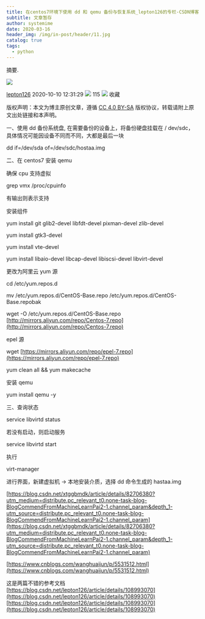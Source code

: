 ```yaml
---
title: 在centos7环境下使用 dd 和 qemu 备份与恢复系统_lepton126的专栏-CSDN博客
subtitle: 文章暂存
author: systemime
date: 2020-03-16
header_img: /img/in-post/header/11.jpg
catalog: true
tags:
  - python
---
```

摘要.

<!-- more -->
![](https://csdnimg.cn/release/blogv2/dist/pc/img/original.png)

[lepton126](https://lepton126.blog.csdn.net/) 2020-10-10 12:31:29 ![](https://csdnimg.cn/release/blogv2/dist/pc/img/articleReadEyes.png)
 115 ![](https://csdnimg.cn/release/blogv2/dist/pc/img/tobarCollect.png)
 收藏 

版权声明：本文为博主原创文章，遵循 [CC 4.0 BY-SA](http://creativecommons.org/licenses/by-sa/4.0/) 版权协议，转载请附上原文出处链接和本声明。

一、使用 dd 备份系统盘, 在需要备份的设备上，将备份硬盘挂载在 / dev/sdc，具体情况可能因设备不同而不同，大都是最后一块

dd if=/dev/sda of=/dev/sdc/hostaa.img

二、在 centos7 安装 qemu

确保 cpu 支持虚拟

grep vmx /proc/cpuinfo

有输出则表示支持

安装组件

yum install git glib2-devel libfdt-devel pixman-devel zlib-devel

yum install gtk3-devel

yum install vte-devel

yum install libaio-devel libcap-devel libiscsi-devel libvirt-devel

更改为阿里云 yum 源

cd /etc/yum.repos.d

mv /etc/yum.repos.d/CentOS-Base.repo /etc/yum.repos.d/CentOS-Base.repobak

wget -O /etc/yum.repos.d/CentOS-Base.repo [http://mirrors.aliyun.com/repo/Centos-7.repo](http://mirrors.aliyun.com/repo/Centos-7.repo)

epel 源

wget [https://mirrors.aliyun.com/repo/epel-7.repo](https://mirrors.aliyun.com/repo/epel-7.repo)

yum clean all && yum makecache

安装 qemu

yum install qemu -y

三、查询状态 

service libvirtd status

若没有启动，则启动服务

service libvirtd start

执行

virt-manager

进行界面，新建虚拟机 -> 本地安装介质，选择 dd 命令生成的 hastaa.img

[https://blog.csdn.net/xtggbmdk/article/details/82706380?utm_medium=distribute.pc_relevant_t0.none-task-blog-BlogCommendFromMachineLearnPai2-1.channel_param&depth_1-utm_source=distribute.pc_relevant_t0.none-task-blog-BlogCommendFromMachineLearnPai2-1.channel_param](https://blog.csdn.net/xtggbmdk/article/details/82706380?utm_medium=distribute.pc_relevant_t0.none-task-blog-BlogCommendFromMachineLearnPai2-1.channel_param&depth_1-utm_source=distribute.pc_relevant_t0.none-task-blog-BlogCommendFromMachineLearnPai2-1.channel_param)

[https://www.cnblogs.com/wanghuaijun/p/5531512.html](https://www.cnblogs.com/wanghuaijun/p/5531512.html)

这是两篇不错的参考文档 
 [https://blog.csdn.net/lepton126/article/details/108993070](https://blog.csdn.net/lepton126/article/details/108993070) 
 [https://blog.csdn.net/lepton126/article/details/108993070](https://blog.csdn.net/lepton126/article/details/108993070)
